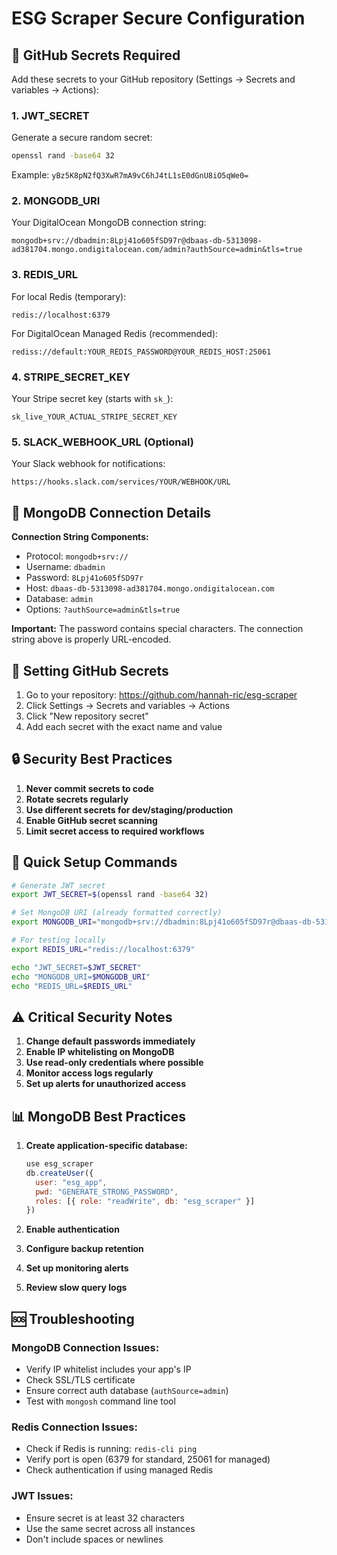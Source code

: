 # ESG Scraper Secure Configuration

## 🔐 GitHub Secrets Required

Add these secrets to your GitHub repository (Settings → Secrets and variables → Actions):

### 1. **JWT_SECRET**
Generate a secure random secret:
```bash
openssl rand -base64 32
```
Example: `yBz5K8pN2fQ3XwR7mA9vC6hJ4tL1sE0dGnU8iO5qWe0=`

### 2. **MONGODB_URI**
Your DigitalOcean MongoDB connection string:
```
mongodb+srv://dbadmin:8Lpj41o605fSD97r@dbaas-db-5313098-ad381704.mongo.ondigitalocean.com/admin?authSource=admin&tls=true
```

### 3. **REDIS_URL**
For local Redis (temporary):
```
redis://localhost:6379
```

For DigitalOcean Managed Redis (recommended):
```
rediss://default:YOUR_REDIS_PASSWORD@YOUR_REDIS_HOST:25061
```

### 4. **STRIPE_SECRET_KEY**
Your Stripe secret key (starts with `sk_`):
```
sk_live_YOUR_ACTUAL_STRIPE_SECRET_KEY
```

### 5. **SLACK_WEBHOOK_URL** (Optional)
Your Slack webhook for notifications:
```
https://hooks.slack.com/services/YOUR/WEBHOOK/URL
```

## 📝 MongoDB Connection Details

**Connection String Components:**
- Protocol: `mongodb+srv://`
- Username: `dbadmin`
- Password: `8Lpj41o605fSD97r`
- Host: `dbaas-db-5313098-ad381704.mongo.ondigitalocean.com`
- Database: `admin`
- Options: `?authSource=admin&tls=true`

**Important:** The password contains special characters. The connection string above is properly URL-encoded.

## 🚀 Setting GitHub Secrets

1. Go to your repository: https://github.com/hannah-ric/esg-scraper
2. Click Settings → Secrets and variables → Actions
3. Click "New repository secret"
4. Add each secret with the exact name and value

## 🔒 Security Best Practices

1. **Never commit secrets to code**
2. **Rotate secrets regularly**
3. **Use different secrets for dev/staging/production**
4. **Enable GitHub secret scanning**
5. **Limit secret access to required workflows**

## 🎯 Quick Setup Commands

```bash
# Generate JWT secret
export JWT_SECRET=$(openssl rand -base64 32)

# Set MongoDB URI (already formatted correctly)
export MONGODB_URI="mongodb+srv://dbadmin:8Lpj41o605fSD97r@dbaas-db-5313098-ad381704.mongo.ondigitalocean.com/admin?authSource=admin&tls=true"

# For testing locally
export REDIS_URL="redis://localhost:6379"

echo "JWT_SECRET=$JWT_SECRET"
echo "MONGODB_URI=$MONGODB_URI"
echo "REDIS_URL=$REDIS_URL"
```

## ⚠️ Critical Security Notes

1. **Change default passwords immediately**
2. **Enable IP whitelisting on MongoDB**
3. **Use read-only credentials where possible**
4. **Monitor access logs regularly**
5. **Set up alerts for unauthorized access**

## 📊 MongoDB Best Practices

1. **Create application-specific database:**
   ```javascript
   use esg_scraper
   db.createUser({
     user: "esg_app",
     pwd: "GENERATE_STRONG_PASSWORD",
     roles: [{ role: "readWrite", db: "esg_scraper" }]
   })
   ```

2. **Enable authentication**
3. **Configure backup retention**
4. **Set up monitoring alerts**
5. **Review slow query logs**

## 🆘 Troubleshooting

### MongoDB Connection Issues:
- Verify IP whitelist includes your app's IP
- Check SSL/TLS certificate
- Ensure correct auth database (`authSource=admin`)
- Test with `mongosh` command line tool

### Redis Connection Issues:
- Check if Redis is running: `redis-cli ping`
- Verify port is open (6379 for standard, 25061 for managed)
- Check authentication if using managed Redis

### JWT Issues:
- Ensure secret is at least 32 characters
- Use the same secret across all instances
- Don't include spaces or newlines 